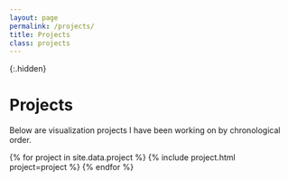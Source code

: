 ```yaml
---
layout: page
permalink: /projects/
title: Projects
class: projects
---
```


{:.hidden}
# Projects

Below are visualization projects I have been working on by chronological order.

<div class="grid">
  {% for project in site.data.project %}
    {% include project.html project=project %}
  {% endfor %}
</div>
